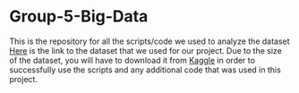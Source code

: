 # Group-5-Big-Data
This is the repository for all the scripts/code we used to analyze the dataset
[Here](https://www.kaggle.com/ikarus777/best-artworks-of-all-time/data) is the link to the dataset that we used for our project. Due to the size of the dataset, you will have to download it from [Kaggle](https://www.kaggle.com/ikarus777/best-artworks-of-all-time/data) in order to successfully use the scripts and any additional code that was used in this project.
